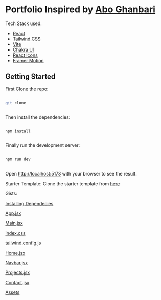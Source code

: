 # Portfolio Inspired by [Abo Ghanbari](https://www.aboghanbari.com)

Tech Stack used:

- [React](https://reactjs.org/)
- [Tailwind CSS](https://tailwindcss.com/)
- [Vite](https://vitejs.dev/)
- [Chakra UI](https://chakra-ui.com/)
- [React Icons](https://react-icons.github.io/react-icons/)
- [Framer Motion](https://www.framer.com/motion/)

## Getting Started

First Clone the repo:

```bash

git clone
    
```

Then install the dependencies:

```bash

npm install
    
```

Finally run the development server:

```bash

npm run dev
    
```

Open [http://localhost:5173](http://localhost:5173) with your browser to see the result.

Starter Template: Clone the starter template from [here](https://github.com/greeenboi/portfolio_clone/tree/starter_template)

Gists:

[Installing Dependecies](https://gist.github.com/greeenboi/874aa842409ee5e1f4771b09394afca1)

[App.jsx](https://gist.github.com/greeenboi/036051da5e7440f41fb06024f885685d)

[Main.jsx](https://gist.github.com/greeenboi/2b2287ab766e7a855496bedfca42cc35)

[index.css](https://gist.github.com/greeenboi/cdc0859da312e5d094e7fd00319c944c)

[tailwind.config.js](https://gist.github.com/greeenboi/742155306b5e68b35169270cc12bea43)

[Home.jsx](https://gist.github.com/greeenboi/88a66c31afa1e3cce47dfece82d69d2b)

[Navbar.jsx](https://gist.github.com/greeenboi/15ebfbe35c9c5347549ba15286c8feb8)

[Projects.jsx](https://gist.github.com/greeenboi/0371eed33fb6e8395060cc827c779c5e)

[Contact.jsx](https://gist.github.com/greeenboi/d3dab49b1df9dfc1b57dd809cec4782e)

[Assets]()